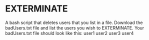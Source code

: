 # EXTERMINATE
A bash script that deletes users that you list in a file.
Download the badUsers.txt file and list the users you wish to EXTERMINATE.
Your badUsers.txt file should look like this:
user1
user2
user3
user4
